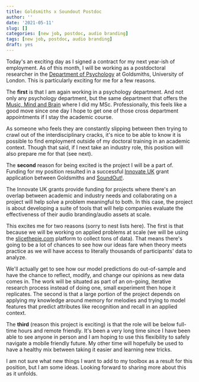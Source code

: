 ```yaml
---
title: Goldsmiths x Soundout Postdoc
author: ''
date: '2021-05-11'
slug: []
categories: [new job, postdoc, audio branding]
tags: [new job, postdoc, audio branding]
draft: yes
---
```


Today's an exciting day as I signed a contract for my next year-ish of employment.
As of this month, I will be working as a postdoctoral researcher in the [Department of Psychology](https://www.gold.ac.uk/psychology/) at Goldsmiths, University of London.
This is particularly exciting for me for a few reasons.

The **first** is that I am again working in a psychology department.
And not only any psychology department, but the same department that offers the [Music, Mind and Brain](https://www.gold.ac.uk/pg/msc-music-mind-brain/) where I did my MSc.
Professionally, this feels like a good move since one day I hope to get one of those cross department appointments if I stay the academic course.

As someone who feels they are constantly slipping between then trying to crawl out of the interdisciplinary cracks, it's nice to be able to know it is possible to find employment outside of my doctoral training in an academic context. 
Though that said, if I next take an industry role, this position will also prepare me for that (see next).

The **second** reason for being excited is the project I will be a part of.
Funding for my position resulted in a successful [Innovate UK](https://www.gov.uk/government/organisations/innovate-uk) grant application between Goldsmiths and [SoundOut!](https://www.soundout.com/).

The Innovate UK grants provide funding for projects where there's an overlap between academic and industry needs and collaborating on a project will help solve a problem meaningful to both.
In this case, the project is about developing a suite of tools that will help companies evaluate the effectiveness of their audio branding/audio assets at scale.

This excites me for two reasons (sorry to nest lists here).
The first is that because we will be working on applied problems at scale (we will be using the [slicethepie.com](www.sliethepie.com) platform to collect tons of data). 
That means there's going to be a lot of chances to see how our ideas fare when theory meets practice as we will have access to literally thousands of participants' data to analyze.

We'll actually get to see how our model predictions do out-of-sample and have the chance to reflect, modify, and change our opinions as new data comes in.
The work will be situated as part of an on-going, iterative research process instead of doing one, small experiment then hope it replicates.
The second is that a large portion of the project depends on applying my knowledge around memory for melodies and trying to model features that predict attributes like recognition and recall in an applied context.

The **third** (reason this project is exciting) is that the role will be below full-time hours and remote friendly.
It's been a very long time since I have been able to see anyone in person and I am hoping to use this flexibility to safely navigate a mobile friendly future. 
My other time will hopefully be used to have a healthy mix between taking it easier and learning new tricks. 

I am not sure what new things I want to add to my toolbox as a result for this position, but I am some ideas.
Looking forward to sharing more about this as it unfolds. 
